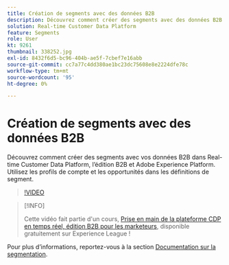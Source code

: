 ```yaml
---
title: Création de segments avec des données B2B
description: Découvrez comment créer des segments avec des données B2B.
solution: Real-time Customer Data Platform
feature: Segments
role: User
kt: 9261
thumbnail: 338252.jpg
exl-id: 8432f6d5-bc96-404b-ae5f-7cbef7e16abb
source-git-commit: cc7a77c4dd380ae1bc23dc75608e8e2224dfe78c
workflow-type: tm+mt
source-wordcount: '95'
ht-degree: 0%

---
```


# Création de segments avec des données B2B

Découvrez comment créer des segments avec vos données B2B dans Real-time Customer Data Platform, l’édition B2B et Adobe Experience Platform. Utilisez les profils de compte et les opportunités dans les définitions de segment.

>[!VIDEO](https://video.tv.adobe.com/v/338252?quality=12&learn=on)

>[!INFO]
>
> Cette vidéo fait partie d&#39;un cours, [Prise en main de la plateforme CDP en temps réel, édition B2B pour les marketeurs](https://experienceleague.adobe.com/?recommended=ExperiencePlatform-U-1-2021.rtcdp.b2b), disponible gratuitement sur Experience League !

Pour plus d’informations, reportez-vous à la section [Documentation sur la segmentation](https://experienceleague.adobe.com/docs/experience-platform/rtcdp/profile/profile-browse.html).
